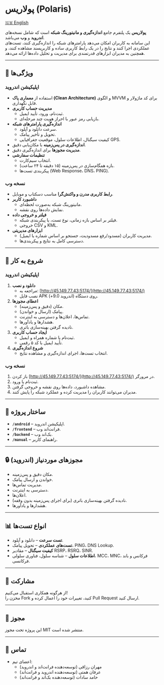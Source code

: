 # پولاریس (Polaris)

[🇬🇧 English](README.md)

**پولاریس** یک پلتفرم جامع **اندازه‌گیری و مانیتورینگ شبکه** است که شامل نسخه‌های **اندروید** و **وب** می‌باشد.  
این سامانه به کاربران امکان می‌دهد پارامترهای شبکه را اندازه‌گیری کنند، تست‌های عملکردی اجرا کنند و نتایج را در یک رابط کاربری ساده و کاربرپسند مشاهده کنند، و همچنین به مدیران ابزارهای قدرتمندی برای مدیریت و تحلیل داده‌ها ارائه می‌دهد.

---

## 📌 ویژگی‌ها

### **اپلیکیشن اندروید**
- استفاده از **معماری پاک (Clean Architecture)** و الگوی MVVM برای کد ماژولار و قابل نگهداری.
- **مدیریت حساب کاربری**
  - ثبت‌نام، ورود، تأیید ایمیل.
  - بازیابی رمز عبور با احراز هویت چند مرحله‌ای.
- **اندازه‌گیری پارامترهای شبکه**
  - سرعت دانلود و آپلود.
  - تحویل و تأخیر پیامک.
  - کیفیت سیگنال، اطلاعات سلول، موقعیت جغرافیایی GPS.
- **اندازه‌گیری در پس‌زمینه** با مکان‌یابی دقیق.
- **مدیریت مجوزها** برای اندازه‌گیری دقیق.
- **تنظیمات سفارشی**
  - انتخاب سیم‌کارت.
  - بازه همگام‌سازی در پس‌زمینه (۱۵ دقیقه تا ۲۴ ساعت).
  - پیکربندی تست‌ها (Web Response، DNS، PING).

### **نسخه وب**
- **رابط کاربری مدرن و واکنش‌گرا** مناسب دسکتاپ و موبایل.
- **داشبورد کاربر**
  - مانیتورینگ شبکه به‌صورت لحظه‌ای.
  - نمایش داده‌ها روی نقشه.
- **فیلتر و خروجی داده**
  - فیلتر بر اساس بازه زمانی، نوع تست، یا پیکربندی شبکه.
  - خروجی CSV و KML.
- **ابزارهای مدیریتی**
  - مدیریت کاربران (مسدود/رفع مسدودیت، جستجو بر اساس شماره یا ایمیل).
  - دسترسی کامل به نتایج و پیکربندی‌ها.

---

## 🚀 شروع به کار

### **اپلیکیشن اندروید**
1. **دانلود و نصب**
   - مراجعه به: [http://45.149.77.43:5174/](http://45.149.77.43:5174/)
   - نصب فایل APK روی دستگاه (اندروید 9.0+).
2. **اعطای مجوزها**
   - مکان (دقیق و پس‌زمینه).
   - پیامک (ارسال و خواندن).
   - تماس‌ها، اعلان‌ها و دسترسی به اینترنت.
   - هشدارها و یادآورها.
   - نادیده گرفتن بهینه‌سازی باتری.
3. **ایجاد حساب کاربری**
   - ثبت‌نام با شماره همراه و ایمیل.
   - تأیید ایمیل با کد ۵ رقمی.
4. **شروع اندازه‌گیری**
   - انتخاب تست‌ها، اجرای اندازه‌گیری و مشاهده نتایج.

### **نسخه وب**
1. باز کردن [http://45.149.77.43:5174/](http://45.149.77.43:5174/) در مرورگر.
2. ثبت‌نام یا ورود.
3. مشاهده داشبورد، داده‌ها روی نقشه و خروجی گرفتن.
4. مدیران می‌توانند کاربران را مدیریت کرده و عملکرد شبکه را پایش کنند.

---

## 📂 ساختار پروژه
- **`/android`** – اپلیکیشن اندروید.
- **`/frontend`** – فرانت‌اند وب.
- **`/backend`** – بک‌اند وب.
- **`/manual`** – راهنمای کاربر.

---

## 🔒 مجوزهای موردنیاز (اندروید)
- مکان دقیق و پس‌زمینه.
- خواندن و ارسال پیامک.
- مدیریت تماس‌ها.
- دسترسی به اینترنت.
- اعلان‌ها.
- نادیده گرفتن بهینه‌سازی باتری (برای اجرای پس‌زمینه بدون وقفه).
- هشدارها و یادآورها.

---

## 📊 انواع تست‌ها
- **تست سرعت** – دانلود و آپلود.
- **تست‌های عملکردی** – تحویل پیامک، PING، DNS Lookup.
- **کیفیت سیگنال** – مقادیر RSRP، RSRQ، SINR.
- **اطلاعات سلول** – شناسه سلول، فناوری سلولی، MCC، MNC، فرکانس و باند فرکانسی.

---

## 🤝 مشارکت
از هرگونه همکاری استقبال می‌کنیم!  
مخزن را Fork کنید، تغییرات خود را اعمال کرده و Pull Request ارسال کنید.

---

## 📜 مجوز
این پروژه تحت مجوز MIT منتشر شده است.

---

## 📧 تماس
- اعضای تیم:  
  - مهران رزاقی (توسعه‌دهنده فرانت‌اند و اندروید)  
  - عرفان همتی (توسعه‌دهنده اندروید و فرانت‌اند)  
  - حامد سادات (توسعه‌دهنده بک‌اند و فرانت‌اند)
